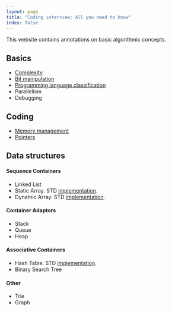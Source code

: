 ```yaml
---
layout: page
title: "Coding interview: All you need to know"
index: false
---
```

<div class="row" markdown="1">
<div class="col-12" markdown="1">
This website contains annotations on basic algorithmic concepts.

## Basics
- [Complexity](theory/complexity)
- [Bit manipulation](theory/bit_manipulation)
- [Programming language classification](theory/languages)
- Parallelism
- Debugging

## Coding

- [Memory management](theory/memory_management)
- [Pointers](theory/pointers)


<!-- - [Pointers](theory/pointers.md)
- [Passing args to functions](theory/func_args.md)
- [Memory Management](theory/memory_management.md)
- [C++ KeyWords](theory/keywords.md)
- Recursion
- Dynamic programming
- [Competitive programming problems approach guide](theory/comp_progr_guide.md) -->

## Data structures

#### Sequence Containers

-  Linked List
-  Static Array. STD [implementation](https://en.cppreference.com/w/cpp/container/array).
-  Dynamic Array. STD [implementation](https://en.cppreference.com/w/cpp/container/vector).

#### Container Adaptors
-  Stack
-  Queue
-  Heap

#### Associative Containers
-  Hash Table. STD [implementation](http://www.cplusplus.com/reference/unordered_set/unordered_set/).
-  Binary Search Tree

#### Other
- Trie
- Graph